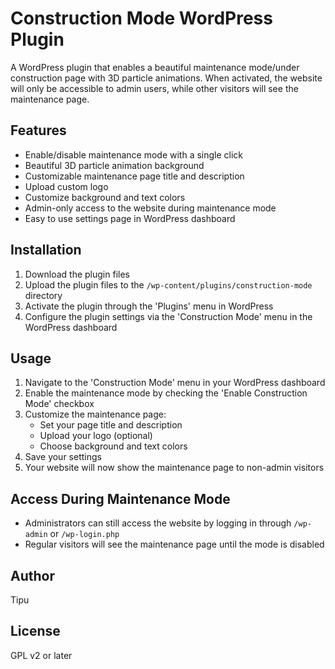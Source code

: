 # Construction Mode WordPress Plugin

A WordPress plugin that enables a beautiful maintenance mode/under construction page with 3D particle animations. When activated, the website will only be accessible to admin users, while other visitors will see the maintenance page.

## Features

- Enable/disable maintenance mode with a single click
- Beautiful 3D particle animation background
- Customizable maintenance page title and description
- Upload custom logo
- Customize background and text colors
- Admin-only access to the website during maintenance mode
- Easy to use settings page in WordPress dashboard

## Installation

1. Download the plugin files
2. Upload the plugin files to the `/wp-content/plugins/construction-mode` directory
3. Activate the plugin through the 'Plugins' menu in WordPress
4. Configure the plugin settings via the 'Construction Mode' menu in the WordPress dashboard

## Usage

1. Navigate to the 'Construction Mode' menu in your WordPress dashboard
2. Enable the maintenance mode by checking the 'Enable Construction Mode' checkbox
3. Customize the maintenance page:
   - Set your page title and description
   - Upload your logo (optional)
   - Choose background and text colors
4. Save your settings
5. Your website will now show the maintenance page to non-admin visitors

## Access During Maintenance Mode

- Administrators can still access the website by logging in through `/wp-admin` or `/wp-login.php`
- Regular visitors will see the maintenance page until the mode is disabled

## Author

Tipu

## License

GPL v2 or later